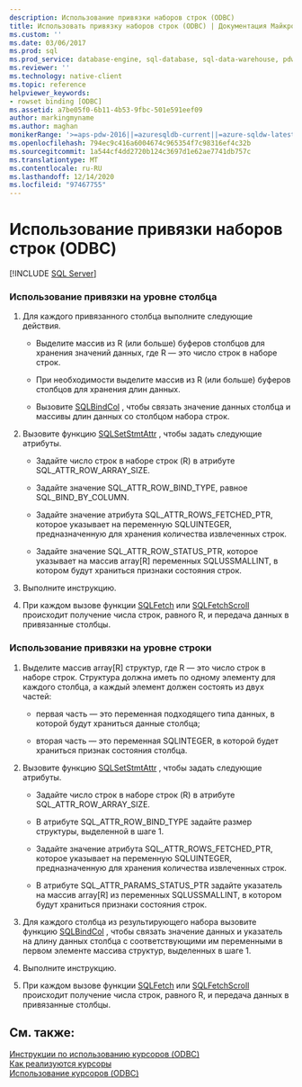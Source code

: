 ```yaml
---
description: Использование привязки наборов строк (ODBC)
title: Использовать привязку наборов строк (ODBC) | Документация Майкрософт
ms.custom: ''
ms.date: 03/06/2017
ms.prod: sql
ms.prod_service: database-engine, sql-database, sql-data-warehouse, pdw
ms.reviewer: ''
ms.technology: native-client
ms.topic: reference
helpviewer_keywords:
- rowset binding [ODBC]
ms.assetid: a7be05f0-6b11-4b53-9fbc-501e591eef09
author: markingmyname
ms.author: maghan
monikerRange: '>=aps-pdw-2016||=azuresqldb-current||=azure-sqldw-latest||>=sql-server-2016||>=sql-server-linux-2017||=azuresqldb-mi-current'
ms.openlocfilehash: 794ec9c416a6004674c965354f7c98316ef4c32b
ms.sourcegitcommit: 1a544cf4dd2720b124c3697d1e62ae7741db757c
ms.translationtype: MT
ms.contentlocale: ru-RU
ms.lasthandoff: 12/14/2020
ms.locfileid: "97467755"
---
```

# <a name="use-rowset-binding-odbc"></a>Использование привязки наборов строк (ODBC)
[!INCLUDE [SQL Server](../../../includes/applies-to-version/sql-asdb-asdbmi-asa-pdw.md)]

    
### <a name="to-use-column-wise-binding"></a>Использование привязки на уровне столбца  
  
1.  Для каждого привязанного столбца выполните следующие действия.  
  
    -   Выделите массив из R (или больше) буферов столбцов для хранения значений данных, где R — это число строк в наборе строк.  
  
    -   При необходимости выделите массив из R (или больше) буферов столбцов для хранения длин данных.  
  
    -   Вызовите [SQLBindCol](../../../relational-databases/native-client-odbc-api/sqlbindcol.md) , чтобы связать значение данных столбца и массивы длин данных со столбцом набора строк.  
  
2.  Вызовите функцию [SQLSetStmtAttr](../../../relational-databases/native-client-odbc-api/sqlsetstmtattr.md) , чтобы задать следующие атрибуты.  
  
    -   Задайте число строк в наборе строк (R) в атрибуте SQL_ATTR_ROW_ARRAY_SIZE.  
  
    -   Задайте значение SQL_ATTR_ROW_BIND_TYPE, равное SQL_BIND_BY_COLUMN.  
  
    -   Задайте значение атрибута SQL_ATTR_ROWS_FETCHED_PTR, которое указывает на переменную SQLUINTEGER, предназначенную для хранения количества извлеченных строк.  
  
    -   Задайте значение SQL_ATTR_ROW_STATUS_PTR, которое указывает на массив array[R] переменных SQLUSSMALLINT, в котором будут храниться признаки состояния строк.  
  
3.  Выполните инструкцию.  
  
4.  При каждом вызове функции [SQLFetch](../../../odbc/reference/syntax/sqlfetch-function.md) или [SQLFetchScroll](../../../relational-databases/native-client-odbc-api/sqlfetchscroll.md) происходит получение числа строк, равного R, и передача данных в привязанные столбцы.  

### <a name="to-use-row-wise-binding"></a>Использование привязки на уровне строки  
  
1.  Выделите массив array[R] структур, где R — это число строк в наборе строк. Структура должна иметь по одному элементу для каждого столбца, а каждый элемент должен состоять из двух частей:  
  
    -   первая часть — это переменная подходящего типа данных, в которой будут храниться данные столбца;  
  
    -   вторая часть — это переменная SQLINTEGER, в которой будет храниться признак состояния столбца.  
  
2.  Вызовите функцию [SQLSetStmtAttr](../../../relational-databases/native-client-odbc-api/sqlsetstmtattr.md) , чтобы задать следующие атрибуты.  
  
    -   Задайте число строк в наборе строк (R) в атрибуте SQL_ATTR_ROW_ARRAY_SIZE.  
  
    -   В атрибуте SQL_ATTR_ROW_BIND_TYPE задайте размер структуры, выделенной в шаге 1.  
  
    -   Задайте значение атрибута SQL_ATTR_ROWS_FETCHED_PTR, которое указывает на переменную SQLUINTEGER, предназначенную для хранения количества извлеченных строк.  
  
    -   В атрибуте SQL_ATTR_PARAMS_STATUS_PTR задайте указатель на массив array[R] из переменных SQLUSSMALLINT, в котором будут храниться признаки состояния строк.  
  
3.  Для каждого столбца из результирующего набора вызовите функцию [SQLBindCol](../../../relational-databases/native-client-odbc-api/sqlbindcol.md) , чтобы связать значение данных и указатель на длину данных столбца с соответствующими им переменными в первом элементе массива структур, выделенных в шаге 1.  
  
4.  Выполните инструкцию.  
  
5.  При каждом вызове функции [SQLFetch](../../../odbc/reference/syntax/sqlfetch-function.md) или [SQLFetchScroll](../../../relational-databases/native-client-odbc-api/sqlfetchscroll.md) происходит получение числа строк, равного R, и передача данных в привязанные столбцы.  
  
## <a name="see-also"></a>См. также:  
 [Инструкции по использованию курсоров &#40;ODBC&#41;](../../../relational-databases/native-client-odbc-how-to/cursors/using-cursors-how-to-topics-odbc.md)   
 [Как реализуются курсоры](../../../relational-databases/native-client-odbc-cursors/implementation/how-cursors-are-implemented.md)   
 [Использование курсоров &#40;ODBC&#41;](../../../relational-databases/native-client-odbc-how-to/cursors/use-cursors-odbc.md)  
  
